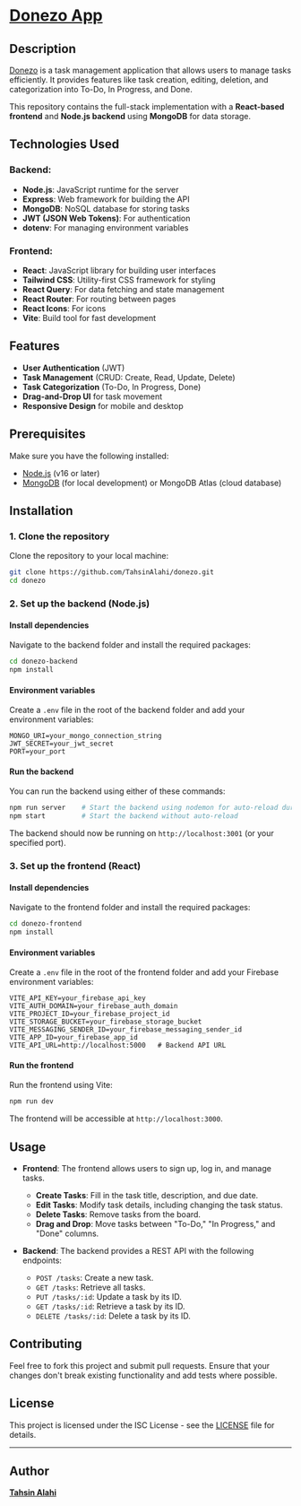 # [Donezo App](https://donezo-stuff.vercel.app/)

## Description

[Donezo](https://donezo-stuff.vercel.app/) is a task management application that allows users to manage tasks efficiently. It provides features like task creation, editing, deletion, and categorization into To-Do, In Progress, and Done.

This repository contains the full-stack implementation with a **React-based frontend** and **Node.js backend** using **MongoDB** for data storage.

## Technologies Used

### Backend:

- **Node.js**: JavaScript runtime for the server
- **Express**: Web framework for building the API
- **MongoDB**: NoSQL database for storing tasks
- **JWT (JSON Web Tokens)**: For authentication
- **dotenv**: For managing environment variables

### Frontend:

- **React**: JavaScript library for building user interfaces
- **Tailwind CSS**: Utility-first CSS framework for styling
- **React Query**: For data fetching and state management
- **React Router**: For routing between pages
- **React Icons**: For icons
- **Vite**: Build tool for fast development

## Features

- **User Authentication** (JWT)
- **Task Management** (CRUD: Create, Read, Update, Delete)
- **Task Categorization** (To-Do, In Progress, Done)
- **Drag-and-Drop UI** for task movement
- **Responsive Design** for mobile and desktop

## Prerequisites

Make sure you have the following installed:

- [Node.js](https://nodejs.org/) (v16 or later)
- [MongoDB](https://www.mongodb.com/try/download/community) (for local development) or MongoDB Atlas (cloud database)

## Installation

### 1. Clone the repository

Clone the repository to your local machine:

```bash
git clone https://github.com/TahsinAlahi/donezo.git
cd donezo
```

### 2. Set up the backend (Node.js)

#### Install dependencies

Navigate to the backend folder and install the required packages:

```bash
cd donezo-backend
npm install
```

#### Environment variables

Create a `.env` file in the root of the backend folder and add your environment variables:

```env
MONGO_URI=your_mongo_connection_string
JWT_SECRET=your_jwt_secret
PORT=your_port
```

#### Run the backend

You can run the backend using either of these commands:

```bash
npm run server    # Start the backend using nodemon for auto-reload during development
npm start         # Start the backend without auto-reload
```

The backend should now be running on `http://localhost:3001` (or your specified port).

### 3. Set up the frontend (React)

#### Install dependencies

Navigate to the frontend folder and install the required packages:

```bash
cd donezo-frontend
npm install
```

#### Environment variables

Create a `.env` file in the root of the frontend folder and add your Firebase environment variables:

```env
VITE_API_KEY=your_firebase_api_key
VITE_AUTH_DOMAIN=your_firebase_auth_domain
VITE_PROJECT_ID=your_firebase_project_id
VITE_STORAGE_BUCKET=your_firebase_storage_bucket
VITE_MESSAGING_SENDER_ID=your_firebase_messaging_sender_id
VITE_APP_ID=your_firebase_app_id
VITE_API_URL=http://localhost:5000   # Backend API URL
```

#### Run the frontend

Run the frontend using Vite:

```bash
npm run dev
```

The frontend will be accessible at `http://localhost:3000`.

## Usage

- **Frontend**: The frontend allows users to sign up, log in, and manage tasks.

  - **Create Tasks**: Fill in the task title, description, and due date.
  - **Edit Tasks**: Modify task details, including changing the task status.
  - **Delete Tasks**: Remove tasks from the board.
  - **Drag and Drop**: Move tasks between "To-Do," "In Progress," and "Done" columns.

- **Backend**: The backend provides a REST API with the following endpoints:
  - `POST /tasks`: Create a new task.
  - `GET /tasks`: Retrieve all tasks.
  - `PUT /tasks/:id`: Update a task by its ID.
  - `GET /tasks/:id`: Retrieve a task by its ID.
  - `DELETE /tasks/:id`: Delete a task by its ID.

## Contributing

Feel free to fork this project and submit pull requests. Ensure that your changes don't break existing functionality and add tests where possible.

## License

This project is licensed under the ISC License - see the [LICENSE](LICENSE) file for details.

---

## Author

[**Tahsin Alahi**](https://github.com/TahsinAlahi)
